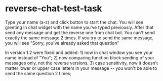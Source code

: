 # reverse-chat-test-task
Type your name (a-z) and click button to start the chat. 
You will see greeting in chat widget with the name you've typed previously.
After that send any message and get the reverse one from chat bot. 
You can't send exactly the same message 2 times.
If you try to send the same message, you will see "Sorry, you've already asked that question"

In version 1.2 were fixed and added:
    1) now in chat window you see your name instead of "You";
    2) now comparing function block sending of your messages only, not the reverse versions.
    3) case sensitivity, now it doesn't matter lower or upper case letters in your message -- you won't be able to send the same question 2 times; 

